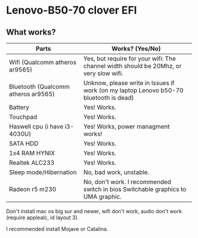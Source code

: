 # Lenovo-B50-70 clover EFI
## **What works?**
| Parts  | Works? (Yes/No) |
| ------------- | ------------- |
| Wifi (Qualcomm atheros ar9565)  | Yes, but require for your wifi: The channel width should be 20Mhz, or very slow wifi.  |
| Bluetooth (Qualcomm atheros ar9565)  | Unknow, please write in Issues if work (on my laptop Lenovo b50-70 bluetooth is dead)  |
| Battery | Yes! Works.  |
| Touchpad | Yes! Works. |
| Haswell cpu (i have i3-4030U) | Yes! Works, power managment works!|
| SATA HDD | Yes! Works. |
| 1x4 RAM HYNIX | Yes! Works. |
| Realtek ALC233 | Yes! Works. |
| Sleep mode/Hibernation | No, bad work, unstable. |
| Radeon r5 m230 | No, don't work. I recommended switch in bios Switchable graphics to UMA graphic.





Don't install mac os big sur and newer, wifi don't work, audio don't work (require applealc, id layout 3). 


I recommended install Mojave or Catalina.

